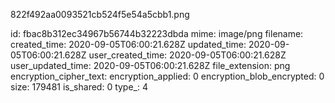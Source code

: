 822f492aa0093521cb524f5e54a5cbb1.png

id: fbac8b312ec34967b56744b32223dbda
mime: image/png
filename: 
created_time: 2020-09-05T06:00:21.628Z
updated_time: 2020-09-05T06:00:21.628Z
user_created_time: 2020-09-05T06:00:21.628Z
user_updated_time: 2020-09-05T06:00:21.628Z
file_extension: png
encryption_cipher_text: 
encryption_applied: 0
encryption_blob_encrypted: 0
size: 179481
is_shared: 0
type_: 4